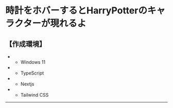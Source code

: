 # 時計をホバーするとHarryPotterのキャラクターが現れるよ

【作成環境】
--------------------
- - Windows 11 
- - TypeScript
- - Nextjs
- - Tailwind CSS
---------------------